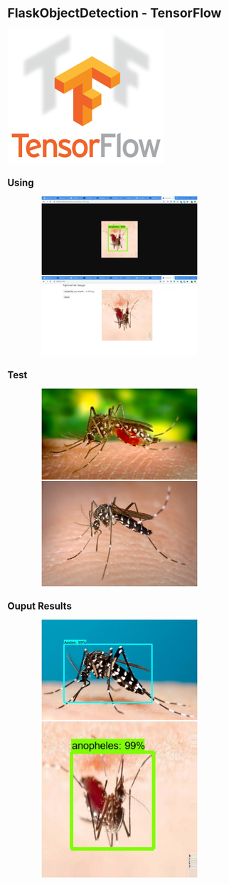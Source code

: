 # FlaskObjectDetection - TensorFlow

[![](images/logo.png)](https://www.tensorflow.org/)

## Using

<p align="center">
  <img src="images/klo.png" width="350"/>
  <img src="images/output.jpg" width="350"/>
</p>

## Test


<p align="center">
  <img src="tests/Anopheles.jpg" width="350"/>
  <img src="tests/aesd.png" width="350"/>
</p>

## Ouput Results

<p align="center">
  <img src="uploads/aedes_albopictus.jpg" width="350"/>
  <img src="uploads/aug_Anopheles2_0_4575.jpg" width="350"/>
</p>
